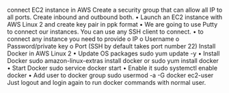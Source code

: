 connect EC2 instance in AWS
Create a security group that can allow all IP to all ports. Create inbound and outbound both.
•	Launch an EC2 instance with AWS Linux 2 and create key pair in ppk format
•	We are going to use Putty to connect our instances. You can use any SSH client to connect.
•	to connect any instance you need to provide
o	IP
o	Username
o	Password/private key
o	Port (SSH by default takes port number 22)
Install Docker in AWS Linux 2
•	Update OS packages
sudo yum update -y
•	Install Docker
sudo amazon-linux-extras install docker or sudo yum install docker
•	Start Docker
sudo service docker start
•	Enable it
sudo systemctl enable docker
•	Add user to docker group
sudo usermod -a -G docker ec2-user
Just logout and login again to run docker commands with normal user.







